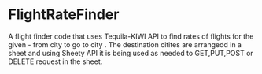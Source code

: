 # FlightRateFinder
A flight finder code that uses Tequila-KIWI API to find rates of flights for the given - from city to go to city . The destination citites are arrangedd in a sheet and using Sheety API it is being used as needed to GET,PUT,POST or DELETE request in the sheet.
